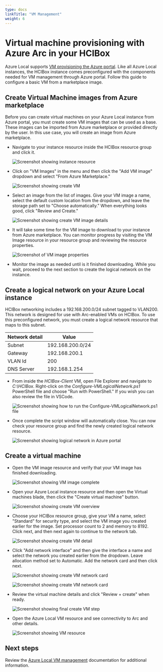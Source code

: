 ```yaml
---
type: docs
linkTitle: "VM Management"
weight: 6
---
```

# Virtual machine provisioning with Azure Arc in your HCIBox

Azure Local supports [VM provisioning the Azure portal](https://learn.microsoft.com/azure-stack/hci/manage/manage-arc-virtual-machines). Like all Azure Local instances, the HCIBox instance comes preconfigured with the components needed for VM management through Azure portal. Follow this guide to configure a basic VM from a marketplace image.

## Create Virtual Machine images from Azure marketplace

Before you can create virtual machines on your Azure Local instance from Azure portal, you must create some VM images that can be used as a base. These images can be imported from Azure marketplace or provided directly by the user. In this use case, you will create an image from Azure marketplace.

- Navigate to your instance resource inside the HCIBox resource group and click it.

  ![Screenshot showing instance resource](./hcicluster_rg.png)

- Click on "VM Images" in the menu and then click the "Add VM image" dropdown and select "From Azure Marketplace."

  ![Screenshot showing create VM](./add_image_from_marketplace.png)

- Select an image from the list of images. Give your VM image a name, select the default custom location from the dropdown, and leave the storage path set to "Choose automatically." When everything looks good, click "Review and Create."

  ![Screenshot showing create VM image details](./create_vm_detail_win11.png)

- It will take some time for the VM image to download to your instance from Azure marketplace. You can monitor progress by visiting the VM Image resource in your resource group and reviewing the resource properties.

  ![Screenshot of VM image properties](./monitor_vm_image_progress.png)

- Monitor the image as needed until is it finished downloading. While you wait, proceed to the next section to create the logical network on the instance.

## Create a logical network on your Azure Local instance

HCIBox networking includes a 192.168.200.0/24 subnet tagged to VLAN200. This network is designed for use with Arc-enabled VMs on HCIBox. To use this preconfigured network, you must create a logical network resource that maps to this subnet.

  | Network detail |        Value          |
  | ---------- | --------------------- |
  | Subnet     | 192.168.200.0/24      |
  | Gateway    | 192.168.200.1         |
  | VLAN Id    | 200                   |
  | DNS Server | 192.168.1.254         |

- From inside the _HCIBox-Client_ VM, open File Explorer and navigate to _C:\HCIBox_. Right-click on the _Configure-VMLogicalNetwork.ps1_ PowerShell file and choose "Run with PowerShell." If you wish you can also review the file in VSCode.

  ![Screenshot showing how to run the Configure-VMLogicalNetwork.ps1 file](./run_with_powershell.png)

- Once complete the script window will automatically close. You can now check your resource group and find the newly created logical network resource.

  ![Screenshot showing logical network in Azure portal](./logical_network.png)

## Create a virtual machine

- Open the VM image resource and verify that your VM image has finished downloading.

  ![Screenshot showing VM image complete](./monitor_vm_image_available.png)

- Open your Azure Local instance resource and then open the Virtual machines blade, then click the "Create virtual machine" button.

  ![Screenshot showing create VM overview](./create_vm.png)

- Choose your HCIBox resource group, give your VM a name, select "Standard" for security type, and select the VM image you created earlier for the image. Set processor count to 2 and memory to 8192. Click next, and then next again to continue to the network tab.

  ![Screenshot showing create VM detail](./create_vm_detail_win11.png)

- Click "Add network interface" and then give the interface a name and select the network you created earlier from the dropdown. Leave allocation method set to Automatic. Add the network card and then click next.

  ![Screenshot showing create VM network card](./create_vm_detail_vnic.png)

  ![Screenshot showing create VM network card](./create_vm_detail_add_vnic.png)

- Review the virtual machine details and click "Review + create" when ready.

  ![Screenshot showing final create VM step](./vm_image_review_create.png)

- Open the Azure Local VM resource and see connectivity to Arc and other details.

  ![Screenshot showing VM resource](./vm_resource_detail.png)

## Next steps

Review the [Azure Local VM management](https://learn.microsoft.com/azure-stack/hci/manage/azure-arc-enabled-virtual-machines#what-is-azure-arc-resource-bridge) documentation for additional information.
